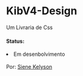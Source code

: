 # KibV4-Design
<span>Um Livraria de Css</span><br />
#### Status: 
<li>Em desenbolvimento</li><br/>
Por: <a href="https://github.com/sienekib20/">Siene Kelyson</a>
